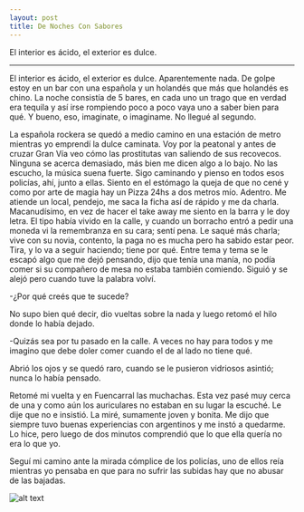 ```yaml
---
layout: post
title: De Noches Con Sabores
---
```


El interior es ácido, el exterior es dulce.

-----

El interior es ácido, el exterior es dulce.
Aparentemente nada. De golpe estoy en un bar con una española y un holandés que más que holandés es chino. La noche consistía de 5 bares, en cada uno un trago que en verdad era tequila y así irse rompiendo poco a poco vaya uno a saber bien para qué. Y bueno, eso, imaginate, o imaginame. No llegué al segundo.  

La española rockera se quedó a medio camino en una estación de metro mientras yo emprendí la dulce caminata. Voy por la peatonal y antes de cruzar Gran Vía veo cómo las prostitutas van saliendo de sus recovecos. Ninguna se acerca demasiado, más bien me dicen algo a lo bajo. No las escucho, la música suena fuerte. Sigo caminando y pienso en todos esos policías, ahí, junto a ellas. Siento en el estómago la queja de que no cené y como por arte de magia hay un Pizza 24hs a dos metros mío. Adentro.
Me atiende un local, pendejo, me saca la ficha así de rápido y me da charla. Macanudísimo, en vez de hacer el take away me siento en la barra y le doy letra. El tipo había vivido en la calle, y cuando un borracho entró a pedir una moneda vi la remembranza en su cara; sentí pena. Le saqué más charla; vive con su novia, contento, la paga no es mucha pero ha sabido estar peor. Tira, y lo va a seguir haciendo; tiene por qué.
Entre tema y tema se le escapó algo que me dejó pensando, dijo que tenía una manía, no podía comer si su compañero de mesa no estaba también comiendo. Siguió y se alejó pero cuando tuve la palabra volví.  

-¿Por qué creés que te sucede?  

No supo bien qué decir, dio vueltas sobre la nada y luego retomó el hilo donde lo había dejado.  

-Quizás sea por tu pasado en la calle. A veces no hay para todos y me imagino que debe doler comer cuando el de al lado no tiene qué.  

Abrió los ojos y se quedó raro, cuando se le pusieron vidriosos asintió; nunca lo había pensado.  

Retomé mi vuelta y en Fuencarral las muchachas. Esta vez pasé muy cerca de una y como aún los auriculares no estaban en su lugar la escuché. Le dije que no e insistió. La miré, sumamente joven y bonita. Me dijo que siempre tuvo buenas experiencias con argentinos y me instó a quedarme. Lo hice, pero luego de dos minutos comprendió que lo que ella quería no era lo que yo.  

Seguí mi camino ante la mirada cómplice de los policías, uno de ellos reía mientras yo pensaba en que para no sufrir las subidas hay que no abusar de las bajadas.


![alt text](http://lorempixel.com/g/400/200/abstract/ "El interior es ácido, el exterior es dulce.")


